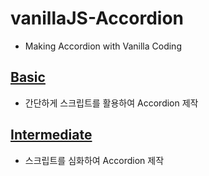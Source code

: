 # vanillaJS-Accordion
- Making Accordion with Vanilla Coding


## <a href="https://github.com/mook9288/project/tree/master/vanillaJS/accordion/basic">Basic</a>
- 간단하게 스크립트를 활용하여 Accordion 제작

## <a href="https://github.com/mook9288/project/tree/master/vanillaJS/accordion/intermediate">Intermediate</a>
- 스크립트를 심화하여 Accordion 제작

<!-- #### Advanced -->
<!-- - 심화된 스크립트를 활용하녀 Accordion 플러그인 제작 -->